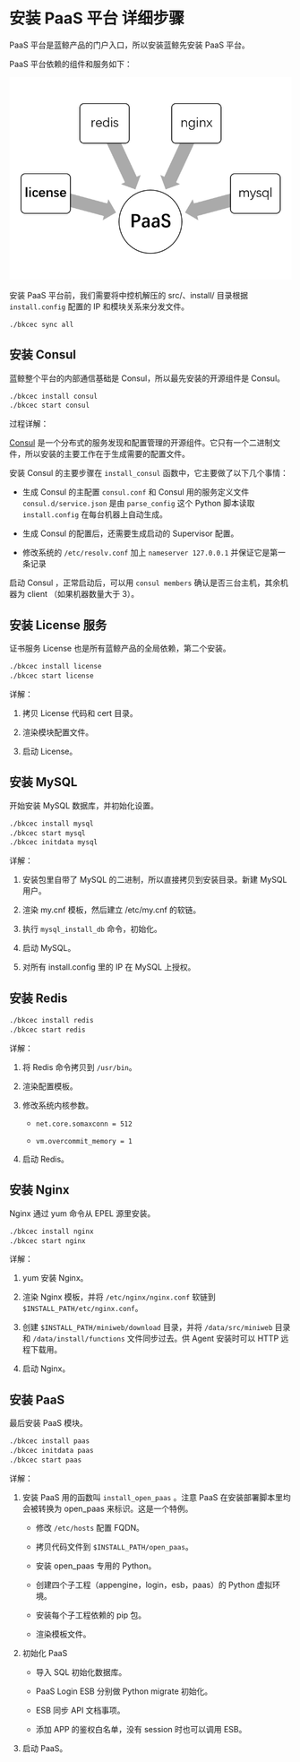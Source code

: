 # 安装 PaaS 平台 详细步骤

PaaS 平台是蓝鲸产品的门户入口，所以安装蓝鲸先安装 PaaS 平台。

PaaS 平台依赖的组件和服务如下：

![PaaS依赖简图](../../assets/paas_depends.png)

安装 PaaS 平台前，我们需要将中控机解压的 src/、install/ 目录根据 `install.config` 配置的 IP 和模块关系来分发文件。

```bash
./bkcec sync all
```

## 安装 Consul

蓝鲸整个平台的内部通信基础是 Consul，所以最先安装的开源组件是 Consul。

```bash
./bkcec install consul
./bkcec start consul
```

过程详解：

[Consul](https://www.consul.io/) 是一个分布式的服务发现和配置管理的开源组件。它只有一个二进制文件，所以安装的主要工作在于生成需要的配置文件。

安装 Consul 的主要步骤在 `install_consul` 函数中，它主要做了以下几个事情：

  - 生成 Consul 的主配置 `consul.conf` 和 Consul 用的服务定义文件`consul.d/service.json` 是由 `parse_config` 这个 Python 脚本读取 `install.config` 在每台机器上自动生成。

  - 生成 Consul 的配置后，还需要生成启动的 Supervisor 配置。

  - 修改系统的 `/etc/resolv.conf` 加上 `nameserver 127.0.0.1` 并保证它是第一条记录

启动 Consul ，正常启动后，可以用 `consul members` 确认是否三台主机，其余机器为 client （如果机器数量大于 3）。

## 安装 License 服务

证书服务 License 也是所有蓝鲸产品的全局依赖，第二个安装。

```bash
./bkcec install license
./bkcec start license
```

详解：
1. 拷贝 License 代码和 cert 目录。

2. 渲染模块配置文件。

3. 启动 License。


## 安装 MySQL

开始安装 MySQL 数据库，并初始化设置。

```bash
./bkcec install mysql
./bkcec start mysql
./bkcec initdata mysql
```

详解：

1. 安装包里自带了 MySQL 的二进制，所以直接拷贝到安装目录。新建 MySQL 用户。

2. 渲染 my.cnf 模板，然后建立 /etc/my.cnf 的软链。

3. 执行 `mysql_install_db` 命令，初始化。

4. 启动 MySQL。

5. 对所有 install.config 里的 IP 在 MySQL 上授权。


## 安装 Redis

```bash
./bkcec install redis
./bkcec start redis
```

详解：

1. 将 Redis 命令拷贝到 `/usr/bin`。

2. 渲染配置模板。

3. 修改系统内核参数。

    - `net.core.somaxconn = 512`

    - `vm.overcommit_memory = 1`

4. 启动 Redis。

## 安装 Nginx

Nginx 通过 yum 命令从 EPEL 源里安装。

```bash
./bkcec install nginx
./bkcec start nginx
```

详解：

1. yum 安装 Nginx。

2. 渲染 Nginx 模板，并将 `/etc/nginx/nginx.conf` 软链到 `$INSTALL_PATH/etc/nginx.conf`。

3. 创建 `$INSTALL_PATH/miniweb/download` 目录，并将 `/data/src/miniweb` 目录和 `/data/install/functions` 文件同步过去。供 Agent 安装时可以 HTTP 远程下载用。

4. 启动 Nginx。

## 安装 PaaS

最后安装 PaaS 模块。

```bash
./bkcec install paas
./bkcec initdata paas
./bkcec start paas
```

详解：

1. 安装 PaaS 用的函数叫 `install_open_paas` 。注意 PaaS 在安装部署脚本里均会被转换为 open_paas 来标识。这是一个特例。

    - 修改 `/etc/hosts` 配置 FQDN。

    - 拷贝代码文件到 `$INSTALL_PATH/open_paas`。

    - 安装 open_paas 专用的 Python。

    - 创建四个子工程（appengine，login，esb，paas）的 Python 虚拟环境。

    - 安装每个子工程依赖的 pip 包。

    - 渲染模板文件。

2. 初始化 PaaS

    - 导入 SQL 初始化数据库。

    - PaaS Login ESB 分别做 Python migrate 初始化。

    - ESB 同步 API 文档事项。

    - 添加 APP 的鉴权白名单，没有 session 时也可以调用 ESB。

3. 启动 PaaS。
